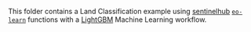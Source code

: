This folder contains a Land Classification example using [sentinelhub](https://www.sentinel-hub.com/) [```eo-learn```](https://eo-learn.readthedocs.io/en/latest/) functions with a [LightGBM](https://lightgbm.readthedocs.io/en/latest/) Machine Learning workflow.
